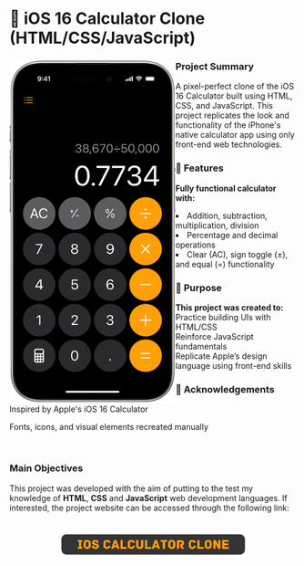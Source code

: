# 📱 iOS 16 Calculator Clone (HTML/CSS/JavaScript)
<div>
    <img src=assets/images/calculator.png alt=ios-calculator align=left height=600px>
    <h3>Project Summary</h3>
    <p>A pixel-perfect clone of the iOS 16 Calculator built using HTML, CSS, and JavaScript. This project replicates the look and functionality of the iPhone's native calculator app using only front-end web technologies.</p>
    <h3>🚀 Features</h3>
    <p><ul><b>Fully functional calculator with:</b></ul>
       <li> Addition, subtraction, multiplication, division</li>
       <li> Percentage and decimal operations</li>
       <li> Clear (AC), sign toggle (±), and equal (=) functionality</li>
<h3>🎯 Purpose</h3>
<b>This project was created to:</b><br>
Practice building UIs with HTML/CSS<br>
Reinforce JavaScript fundamentals<br>
Replicate Apple’s design language using front-end skills

<h3>🙌 Acknowledgements</h3>
Inspired by Apple's iOS 16 Calculator

Fonts, icons, and visual elements recreated manually

<br>

 
   <h3>Main Objectives</h3>
    <p>This project was developed with the aim of putting to the test my knowledge of <strong>HTML</strong>, <strong>CSS</strong> and <strong>JavaScript</strong> web development languages. If interested, the project website can be accessed through the following link:</p><br>
    <div align="center">
        <a href='https://arthursobreira.github.io/ios-calculator/' target="_blank"><img src=assets/images/ios-calculator-link.png alt="ios-calculator-link" height=50px></a>
    </div>
</div>
<br>
<br>

